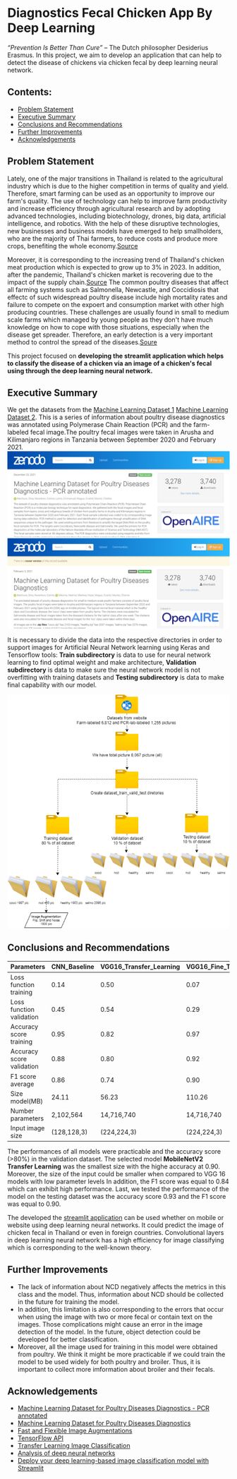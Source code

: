 # Diagnostics Fecal Chicken App By Deep Learning
_“Prevention Is Better Than Cure”_ 
– The Dutch philosopher Desiderius Erasmus. In this project, we aim to develop an application that can help to detect the disease of chickens via chicken fecal by deep learning neural network.

## Contents:
- [Problem Statement](#Problem-Statement)
- [Executive Summary](#Executive-Summary)
- [Conclusions and Recommendations](#Conclusions-and-Recommendations)
- [Further Improvements](#Further-Improvements) 
- [Acknowledgements](#Acknowledgements) 

## Problem Statement 
Lately, one of the major transitions in Thailand is related to the agricultural industry which is due to the higher competition in terms of quality and yield. Therefore, smart farming can be used as an opportunity to improve our farm's quality. The use of technology can help to improve farm productivity and increase efficiency through agricultural research and by adopting advanced technologies, including biotechnology, drones, big data, artificial intelligence, and robotics. With the help of these disruptive technologies, new businesses and business models have emerged to help smallholders, who are the majority of Thai farmers, to reduce costs and produce more crops, benefiting the whole economy.[Source](https://www.boi.go.th/upload/content/TIR7_Aw_Smart%20farming_5e5dc88fa8284.pdf) 

Moreover, it is corresponding to the increasing trend of Thailand's chicken meat production which is expected to grow up to 3% in 2023. In addition, after the pandemic, Thailand's chicken market is recovering due to the impact of the supply chain.[Source](https://apps.fas.usda.gov/newgainapi/api/Report/DownloadReportByFileName?fileName=Poultry%20and%20Products%20Annual_Bangkok_Thailand_09-01-2020) The common poultry diseases that affect all farming systems such as Salmonella, Newcastle, and Coccidiosis that effectc of such widespread poultry disease include high mortality rates and failure to compete on the expoert and consumption market with other high producing countries. These challenges are usually found in small to medium scale farms which managed by young people as they don't have much knowledge on how to cope with those situations, especially when the disease get spreader. Therefore, an early detection is a very important method to control the spread of the diseases.[Soure](https://www.frontiersin.org/articles/10.3389/frai.2022.733345/full)

This project focused on **developing the streamlit application which helps to classify the disease of a chicken via an image of a chicken's fecal using through the deep learning neural network.**

## Executive Summary
We get the datasets from the [Machine Learning Dataset 1](https://zenodo.org/record/5801834#.Y3MAC3ZBy8U)  [Machine Learning Dataset 2](https://zenodo.org/record/4628934#.Y3MA6HZBy8U). This is a series of information about poultry disease diagnostics was annotated using Polymerase Chain Reaction (PCR) and the farm-labeled fecal image.The poultry fecal images were taken in Arusha and Kilimanjaro regions in Tanzania between September 2020 and February 2021.
![Datasets](./picture/dataset.png)

It is necessary to divide the data into the respective directories in order to support images for Artificial Neural Network learning using Keras and Tensorflow tools:
**Train subdirectory** is data to use for neural network learning to find optimal weight and make architecture, **Validation subdirectory** is data to make sure the neural network model is not overfitting with training datasets and **Testing subdirectory** is data to make final capability with our model.

![pre-precessiong](./picture/pre-precessiong.png)


## Conclusions and Recommendations
Parameters | CNN_Baseline  | VGG16_Transfer_Learning  |  VGG16_Fine_Tuning | MobileNetV2_Transfer_Learning | MobileNetV2_Fine_Tuning 
----- | ----- | ----- | ----- | ----- | ----- |
Loss function training | 0.14 | 0.50 | 0.07 | 0.06 | 0.04 |
Loss function validation | 0.45 | 0.54 | 0.29 | 0.32 | 1.43 |
Accuracy score training  | 0.95 | 0.82 | 0.97 | 0.98 | 0.99 |
Accuracy score validation  | 0.88 | 0.80 | 0.92 | 0.90 | 0.86 |
F1 score average  | 0.86 | 0.74 | 0.90 | 0.88 | 0.84 |
Size model(MB)  | 24.11 | 56.23 | 110.26 | 9.13 | 23.46 |
Number parameters   | 2,102,564 | 14,716,740 | 14,716,740 | 2,263,108 | 2,263,108 |
Input image size  | (128,128,3) | (224,224,3) | (224,224,3) | (128,128,3) | (128,128,3) |

The performances of all models were practicable and the accuracy score (>80%) in the validation dataset. The selected model **MobileNetV2 Transfer Learning** was the smallest size with the highe accuracy at 0.90. Moreover, the size of the input could be smaller when compared to VGG 16 models with low parameter levels In addition, the F1 score was equal to 0.84 which can exhibit high performance. Last, we tested the performance of the model on the testing dataset was the accuracy score 0.93 and the F1 score was equal to 0.90.

The developed the [streamlit application](https://scenttz-scenttz-capstone-project-diagnostics-fecal-c-app-67tcm7.streamlit.app/) can be used whether on mobile or website using deep learning neural networks. It could predict the image of chicken fecal in Thailand or even in foreign countries. Convolutional layers in deep learning neural network has a high efficiency for image classifying which is corresponding to the well-known theory.

## Further Improvements
 - The lack of information about NCD negatively affects the metrics in this class and the model. Thus, information about NCD should be collected in the future for training the model. 
 - In addition, this limitation is also corresponding to the errors that occur when using the image with two or more fecal or contain text on the images. Those complications might cause an error in the image detection of the model. In the future, object detection could be developed for better classification.
 - Moreover, all the image used for training in this model were obtained from poultry. We think it might be more practicable if we could train the model to be used widely for both poultry and broiler. Thus, it is important to collect more imformation about broiler and their fecals.
 
## Acknowledgements
 - [Machine Learning Dataset for Poultry Diseases Diagnostics - PCR annotated](https://doi.org/10.5281/zenodo.5801834)
 - [Machine Learning Dataset for Poultry Diseases Diagnostics](https://doi.org/10.5281/zenodo.4628934)
 - [Fast and Flexible Image Augmentations](
https://www.mdpi.com/2078-2489/11/2/125)
 - [TensorFlow API](https://lengyi.medium.com/tensorflow-api-custom-object-detection-2-5cdabf8f5e35)
 - [Transfer Learning Image Classification](https://theaisummer.com/cnn-architectures/)
 - [Analysis of deep neural networks](https://culurciello.medium.com/analysis-of-deep-neural-networks-dcf398e71aae)
 - [Deploy your deep learning-based image classification model with Streamlit](https://analyticsindiamag.com/deploy-your-deep-learning-based-image-classification-model-with-streamlit/)
